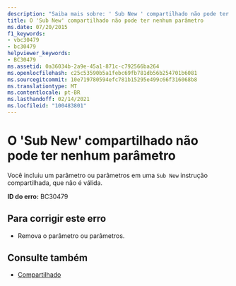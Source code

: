 ```yaml
---
description: "Saiba mais sobre: ' Sub New ' compartilhado não pode ter parâmetros"
title: O 'Sub New' compartilhado não pode ter nenhum parâmetro
ms.date: 07/20/2015
f1_keywords:
- vbc30479
- bc30479
helpviewer_keywords:
- BC30479
ms.assetid: 0a36034b-2a9e-45a1-871c-c792566ba264
ms.openlocfilehash: c25c53590b5a1febc69fb781db56b254701b6081
ms.sourcegitcommit: 10e719780594efc781b15295e499c66f316068b8
ms.translationtype: MT
ms.contentlocale: pt-BR
ms.lasthandoff: 02/14/2021
ms.locfileid: "100483801"
---
```

# <a name="shared-sub-new-cannot-have-any-parameters"></a>O 'Sub New' compartilhado não pode ter nenhum parâmetro

Você incluiu um parâmetro ou parâmetros em uma `Sub New` instrução compartilhada, que não é válida.  
  
 **ID do erro:** BC30479  
  
## <a name="to-correct-this-error"></a>Para corrigir este erro  
  
- Remova o parâmetro ou parâmetros.  
  
## <a name="see-also"></a>Consulte também

- [Compartilhado](../language-reference/modifiers/shared.md)
